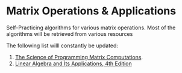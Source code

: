 # Matrix Operations & Applications
Self-Practicing algorithms for various matrix operations. Most of the algorithms will be retrieved from various resources

The following list willl constantly be updated:
1. [The Science of Programming Matrix Computations](http://www.lulu.com/shop/enrique-s-quintana-ort%C3%AD/the-science-of-programming-matrix-computations/ebook/product-17418498.html).
2. [Linear Algebra and Its Applications, 4th Edition](http://www.math.hcmus.edu.vn/~bxthang/Linear%20algebra%20and%20its%20applications.pdf)
